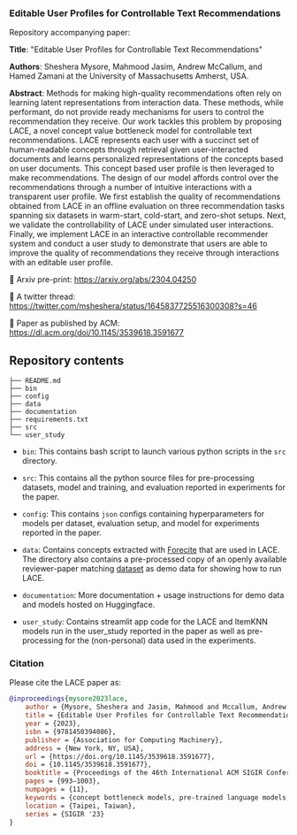 ### Editable User Profiles for Controllable Text Recommendations

Repository accompanying paper: 

**Title**: "Editable User Profiles for Controllable Text Recommendations"

**Authors**: Sheshera Mysore, Mahmood Jasim, Andrew McCallum, and Hamed Zamani at the University of Massachusetts Amherst, USA.

**Abstract**: Methods for making high-quality recommendations often rely on learning latent representations from interaction data. These methods, while performant, do not provide ready mechanisms for users to control the recommendation they receive. Our work tackles this problem by proposing LACE, a novel concept value bottleneck model for controllable text recommendations. LACE represents each user with a succinct set of human-readable concepts through retrieval given user-interacted documents and learns personalized representations of the concepts based on user documents. This concept based user profile is then leveraged to make recommendations. The design of our model affords control over the recommendations through a number of intuitive interactions with a transparent user profile. We first establish the quality of recommendations obtained from LACE in an offline evaluation on three recommendation tasks spanning six datasets in warm-start, cold-start, and zero-shot setups. Next, we validate the controllability of LACE under simulated user interactions. Finally, we implement LACE in an interactive controllable recommender system and conduct a user study to demonstrate that users are able to improve the quality of recommendations they receive through interactions with an editable user profile.

:page_facing_up: Arxiv pre-print: https://arxiv.org/abs/2304.04250

:memo: A twitter thread: https://twitter.com/msheshera/status/1645837725516300308?s=46 

:blue_book: Paper as published by ACM: https://dl.acm.org/doi/10.1145/3539618.3591677

## Repository contents

    ├── README.md
    ├── bin
    ├── config
    ├── data
    ├── documentation
    ├── requirements.txt
    ├── src
    └── user_study

- `bin`: This contains bash script to launch various python scripts in the `src` directory.

- `src`: This contains all the python source files for pre-processing datasets, model and training, and evaluation reported in experiments for the paper.

- `config`: This contains `json` configs containing hyperparameters for models per dataset, evaluation setup, and model for experiments reported in the paper.

- `data`: Contains concepts extracted with [Forecite](https://dl.acm.org/doi/10.1145/3397271.3401235) that are used in LACE. The directory also contains a pre-processed copy of an openly available reviewer-paper matching [dataset](https://github.com/niharshah/goldstandard-reviewer-paper-match) as demo data for showing how to run LACE.

- `documentation`: More documentation + usage instructions for demo data and models hosted on Huggingface.

- `user_study`: Contains streamlit app code for the LACE and ItemKNN models run in the user_study reported in the paper as well as pre-processing for the (non-personal) data used in the experiments.

### Citation

Please cite the LACE paper as:  

```bibtex
@inproceedings{mysore2023lace,
    author = {Mysore, Sheshera and Jasim, Mahmood and Mccallum, Andrew and Zamani, Hamed},
    title = {Editable User Profiles for Controllable Text Recommendations},
    year = {2023},
    isbn = {9781450394086},
    publisher = {Association for Computing Machinery},
    address = {New York, NY, USA},
    url = {https://doi.org/10.1145/3539618.3591677},
    doi = {10.1145/3539618.3591677},
    booktitle = {Proceedings of the 46th International ACM SIGIR Conference on Research and Development in Information Retrieval},
    pages = {993–1003},
    numpages = {11},
    keywords = {concept bottleneck models, pre-trained language models, interactive recommendation systems, text recommendations},
    location = {Taipei, Taiwan},
    series = {SIGIR '23}
}
```
